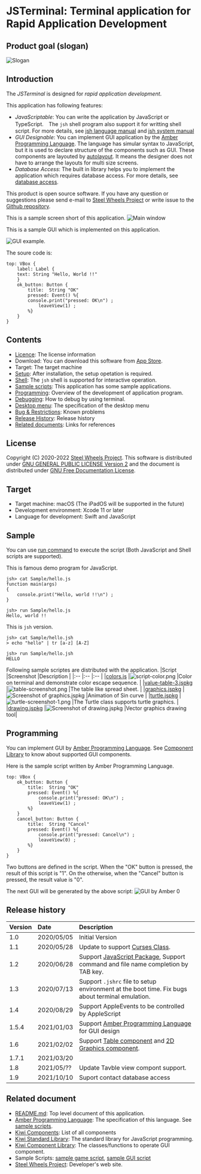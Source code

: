 # JSTerminal: Terminal application for Rapid Application Development

## Product goal (slogan)
![Slogan](./Images/slogan-24pt.png)

## Introduction
The *JSTerminal* is designed for *rapid application development*. 

This application has following features:
* _JavaScriptable_: You can write the application by JavaScript or TypeScript.　The `jsh` shell program also support it for writting shell script. For more details, see [jsh language manual](https://github.com/steelwheels/JSTools/blob/master/Document/jsh-lang.md) and [jsh system manual](https://github.com/steelwheels/JSTools/blob/master/Document/jsh-sys.md) 
* _GUI Designable_:  You can implement GUI application by the [Amber Programming Language](https://github.com/steelwheels/Amber/blob/master/Document/amber-language.md). The language has simular syntax to JavaScript, but it is used to declare structure of the components such as GUI. These components are layouted by [autolayout](https://developer.apple.com/library/archive/documentation/UserExperience/Conceptual/AutolayoutPG/index.html). It means the designer does not have to arrange the layouts for multi size screens.
* _Database Access_: The built in library helps you to implement the application which requires database access. For more details, see [database access](./Database.md).

This product is open source software.
If you have any question or suggestions please send e-mail to [Steel Wheels Project](mailto:steel.wheels.project@gmail.com) or write issue to the [Github repository](https://github.com/steelwheels/JSTerminal).

This is a sample screen short of this application.
![Main window](./Images/main-screenshot.png)

This is a sample GUI which is implemented on this application.

![GUI example](./Images/hello-world.png).

The soure code is:
````
top: VBox {
    label: Label {
	text: String "Hello, World !!"
    }
    ok_button: Button {
        title:  String "OK"
        pressed: Event() %{
		console.print("pressed: OK\n") ;
	    	leaveView(1) ;
        %}
    }
}
````

## Contents
* [Licence](#License): The license information
* Download: You can download this software from [App Store](https://apps.apple.com/jp/app/jsterminal/id1511276015?mt=12). 
* Target: The target machine
* [Setup](./Setup.md): After installation, the setup opetation is required.
* [Shell](./Shell.md): The `jsh` shell is supported for interactive operation.
* [Sample scripts](#Sample): This application has some sample applications.
* [Programming](#Programming): Overview of the development  of application program.
* [Debugging](./Debug.md): How to debug by using terminal.
* [Desktop menu](https://github.com/steelwheels/JSTerminal/blob/master/Documents/DesktopMenu.md): The specification of the desktop menu
* [Bug & Restrictions](https://github.com/steelwheels/JSTerminal/blob/master/Documents/Restrictions.md): Known problems
* [Release History](#Release): Release history
* [Related documents](#Related): Links for references

## License
Copyright (C) 2020-2022 [Steel Wheels Project](https://github.com/steelwheels).
This software is distributed under [GNU GENERAL PUBLIC LICENSE Version 2](https://www.gnu.org/licenses/old-licenses/gpl-2.0.html) and the document is distributed under [GNU Free Documentation License](https://www.gnu.org/licenses/fdl-1.3.en.html).

## Target
* Target machine: macOS (The iPadOS will be supported in the future)
* Development environment: Xcode 11 or later
* Language for development: Swift and JavaScript

## Sample
You can use [run command](https://github.com/steelwheels/JSTools/blob/master/Document/builtins/run-man.md) to execute the script (Both JavaScript and Shell scripts are supported).

This is famous demo program for JavaScript.
````
jsh> cat Sample/hello.js
function main(args)
{
	console.print("Hello, world !!\n") ;
}

jsh> run Sample/hello.js
Hello, world !!
````

This is `jsh` version.
````
jsh> cat Sample/hello.jsh
> echo "hello" | tr [a-z] [A-Z]

jsh> run Sample/hello.jsh
HELLO
````

Following sample scriptes are distributed with the application.
|Script |Screenshot     |Description    |
|:--    |:--            |:--            |
|[colors.js](https://github.com/steelwheels/JSTerminal/blob/master/Resource/Sample/colors.js) |![script-color.png](./Images/script-colors.png) |Color on terminal and demonstrate color escape sequence. |
|[value-table-3.jspkg](https://github.com/steelwheels/JSTerminal/tree/master/Resource/Sample/value-table-3.jspkg) |![table-screenshot.png](./Images/table-screenshot.png) |The table like spread sheet. |
|[graphics.jspkg](https://github.com/steelwheels/JSTerminal/tree/master/Resource/Sample/graphics.jspkg) |![Screenshot of graphics.jspkg](./Images/graphics-2d-screenshot-1.png) |Animation of Sin curve | 
|[turtle.jspkg](https://github.com/steelwheels/JSTerminal/tree/master/Resource/Sample/turtle.jspkg) | ![turtle-screenshot-1.png](./Images/turtle-screenshot-1.png) |The Turtle class supports turtle graphics. | 
|[drawing.jspkg](https://github.com/steelwheels/JSTerminal/tree/master/Resource/Sample/drawing.jspkg) |![Screenshot of drawing.jspkg](./Images/drawing-1.png) |Vector graphics drawing tool|

## Programming
You can implement GUI by [Amber Programming Language](https://github.com/steelwheels/Amber/blob/master/Document/amber-language.md).
See [Component Library](https://github.com/steelwheels/KiwiCompnents/blob/master/Document/Library.md) to know about supported GUI components.

Here is the sample script written by Amber Programming Language.
````
top: VBox {
    ok_button: Button {
        title:  String "OK"
        pressed: Event() %{
            console.print("pressed: OK\n") ;
            leaveView(1) ;
        %}
    }
    cancel_button: Button {
        title:  String "Cancel"
        pressed: Event() %{
            console.print("pressed: Cancel\n") ;
            leaveView(0) ;
        %}
    }
}
````
Two buttons are defined in the script. When the "OK" button is pressed, the result of this script is "1". On the otherwise, when the "Cancel" button is pressed, the result value is "0".

The next GUI will be generated by the above script:
![GUI by Amber 0](./Images/amber-sample-0.png)

## Release history
|Version        |Date		|Description            |
|:--            |:--		|:--                    |
|1.0   	|2020/05/05	|Initial Version        |
|1.1	|2020/05/28	|Update to support [Curses Class](https://github.com/steelwheels/KiwiScript/blob/master/KiwiLibrary/Document/Class/Curses.md). |
|1.2	|2020/06/28	|Support [JavaScript Package](https://github.com/steelwheels/JSTools/blob/master/Document/jspkg.md), Support command and file name completion by TAB key. |
|1.3	|2020/07/13 |Support `.jshrc` file to setup environment at the boot time. Fix bugs about terminal emulation. |
|1.4	|2020/08/29 |Support AppleEvents to be controlled by AppleScript |
|1.5.4	|2021/01/03 |Support [Amber Programming Language](https://github.com/steelwheels/Amber/blob/master/Document/amber-language.md) for GUI design |
|1.6   |2021/02/02 |Support [Table component](https://github.com/steelwheels/KiwiCompnents/blob/master/Document/Components/Table.md) and [2D Graphics component](https://github.com/steelwheels/KiwiCompnents/blob/master/Document/Components/Graphics2D.md). |
|1.7.1 |2021/03/20  |
|1.8   |2021/05/??  |Update Tavble view compont support. |
|1.9   |2021/10/10  |Suport contact database access |

## Related document
* [README.md](https://github.com/steelwheels/JSTerminal): Top level document of this application.
* [Amber Programming Language](https://github.com/steelwheels/Amber/blob/master/Document/amber-language.md): The specification of this language. See [sample scripts](AmberProgramming.md).
* [Kiwi Components](https://github.com/steelwheels/KiwiCompnents/blob/master/Document/Library.md): List of all components
* [Kiwi Standard Library](https://github.com/steelwheels/KiwiScript/blob/master/KiwiLibrary/Document/Library.md): The standard library for JavaScript programming.
* [Kiwi Component Library](https://github.com/steelwheels/KiwiCompnents/blob/master/Document/Library.md): The classes/functions to operate GUI component.
* Sample Scripts: [sample game script](Games/Games.md), [sample GUI script](Sample/GUIs.md)
* [Steel Wheels Project](http://steelwheels.github.io): Developer's web site.

